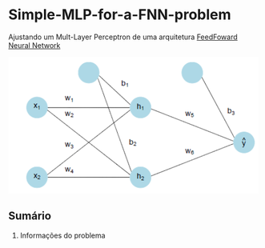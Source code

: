 # Simple-MLP-for-a-FNN-problem
Ajustando um Mult-Layer Perceptron de uma arquitetura [FeedFoward Neural Network](https://en.wikipedia.org/wiki/Feedforward_neural_network#Linear_neural_network)

![](https://github.com/joaopedro-xy/Simple-MLP-for-a-FNN-problem/blob/main/mlpRNN.png)


## Sumário

1. Informações do problema
